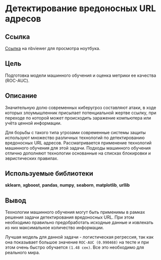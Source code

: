 # Детектирование вредоносных URL адресов
## Ссылка
[Ссылка](https://nbviewer.jupyter.org/github/voropaevv/ds_competitions/blob/master/detecting_malicious_URLs/detecting_malicious_URLs.ipynb) на nbviewer для просмотра ноутбука.
## Цель
Подготовка модели машинного обучения и оценка метрики ее качества (ROC-AUC).
## Описание
Значительную долю современных киберугроз составляют атаки, в ходе которых злоумышленник присылает потенциальной жертве ссылку, при переходе по которой может происходить заражение компьютера или учёта ценной информации.

Для борьбы с такого типа угрозами современные системы защиты используют множество различных технологий по детектированию вредоносных URL адресов. Рассматривается применение технологий машинного обучения для этой задачи. Подходы машинного обучения отлично дополняют технологии основанные на списках блокировки и эвристических правилах.
## Используемые библиотеки
__sklearn__, __xgboost__, __pandas__, __numpy__, __seaborn__, __matplotlib__, __urllib__
## Вывод
Технологии машинного обучения могут быть применимы в рамках решения задачи детектирования вредоносных URL. При этом необходимо правильно предобработать исходные данные и извлекать из них максимальное количество информации.

Лучшая модель для данной задачи - логистическая регрессия, так как она показывает большое значение `ROC-AUC (0.990468)` на тесте и при этом очень быстро обучается `(1.48 сек)`. Все это необходимо для реального мира.